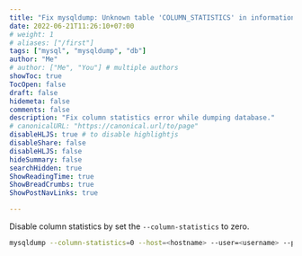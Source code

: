 ```yaml
---
title: "Fix mysqldump: Unknown table 'COLUMN_STATISTICS' in information_schema"
date: 2022-06-21T11:26:10+07:00
# weight: 1
# aliases: ["/first"]
tags: ["mysql", "mysqldump", "db"]
author: "Me"
# author: ["Me", "You"] # multiple authors
showToc: true
TocOpen: false
draft: false
hidemeta: false
comments: false
description: "Fix column statistics error while dumping database."
# canonicalURL: "https://canonical.url/to/page"
disableHLJS: true # to disable highlightjs
disableShare: false
disableHLJS: false
hideSummary: false
searchHidden: true
ShowReadingTime: true
ShowBreadCrumbs: true
ShowPostNavLinks: true

---
```

Disable column statistics by set the `--column-statistics` to zero. 
```sh
mysqldump --column-statistics=0 --host=<hostname> --user=<username> --password=<secret> db_name > backup_db_name.sql
```
